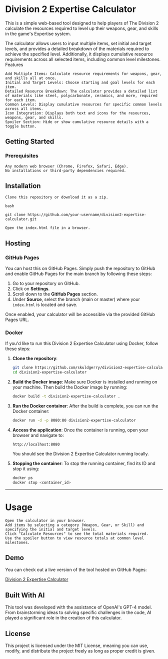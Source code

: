 # Division 2 Expertise Calculator

This is a simple web-based tool designed to help players of The Division 2 calculate the resources required to level up their weapons, gear, and skills in the game's Expertise system.

The calculator allows users to input multiple items, set initial and target levels, and provides a detailed breakdown of the materials required to achieve the specified level. Additionally, it displays cumulative resource requirements across all selected items, including common level milestones.
Features

    Add Multiple Items: Calculate resource requirements for weapons, gear, and skills all at once.
    Initial and Target Levels: Choose starting and goal levels for each item.
    Detailed Resource Breakdown: The calculator provides a detailed list of materials like steel, polycarbonate, ceramics, and more, required for each item.
    Common Levels: Display cumulative resources for specific common levels across all items.
    Icon Integration: Displays both text and icons for the resources, weapons, gear, and skills.
    Spoiler Section: Hide or show cumulative resource details with a toggle button.

## Getting Started
### Prerequisites

    Any modern web browser (Chrome, Firefox, Safari, Edge).
    No installations or third-party dependencies required.

## Installation

    Clone this repository or download it as a zip.

    bash

    git clone https://github.com/your-username/division2-expertise-calculator.git

    Open the index.html file in a browser.

## Hosting

### GitHub Pages

You can host this on GitHub Pages. Simply push the repository to GitHub and enable GitHub Pages for the main branch by following these steps:

1. Go to your repository on GitHub.
2. Click on **Settings**.
3. Scroll down to the **GitHub Pages** section.
4. Under **Source**, select the branch (main or master) where your `index.html` is located and save.

Once enabled, your calculator will be accessible via the provided GitHub Pages URL.

### Docker

If you'd like to run this Division 2 Expertise Calculator using Docker, follow these steps:

1. **Clone the repository**:
    ```bash
    git clone https://github.com/skuldgerry/division2-expertise-calculator.git
    cd division2-expertise-calculator
    ```

2. **Build the Docker image**:
    Make sure Docker is installed and running on your machine. Then build the Docker image by running:
    ```bash
    docker build -t division2-expertise-calculator .
    ```

3. **Run the Docker container**:
    After the build is complete, you can run the Docker container:
    ```bash
    docker run -d -p 8080:80 division2-expertise-calculator
    ```

4. **Access the application**:
    Once the container is running, open your browser and navigate to:
    ```
    http://localhost:8080
    ```
    You should see the Division 2 Expertise Calculator running locally.

5. **Stopping the container**:
    To stop the running container, find its ID and stop it using:
    ```bash
    docker ps
    docker stop <container_id>
    ```

---


# Usage

    Open the calculator in your browser.
    Add items by selecting a category (Weapon, Gear, or Skill) and specifying the initial and target levels.
    Click "Calculate Resources" to see the total materials required.
    Use the spoiler button to view resource totals at common level milestones.

## Demo

You can check out a live version of the tool hosted on GitHub Pages:

[Division 2 Expertise Calculator](https://skuldgerry.github.io/division2-expertise-calculator/)

## Built With AI

This tool was developed with the assistance of OpenAI's GPT-4 model. From brainstorming ideas to solving specific challenges in the code, AI played a significant role in the creation of this calculator.

## License

This project is licensed under the MIT License, meaning you can use, modify, and distribute the project freely as long as proper credit is given.
